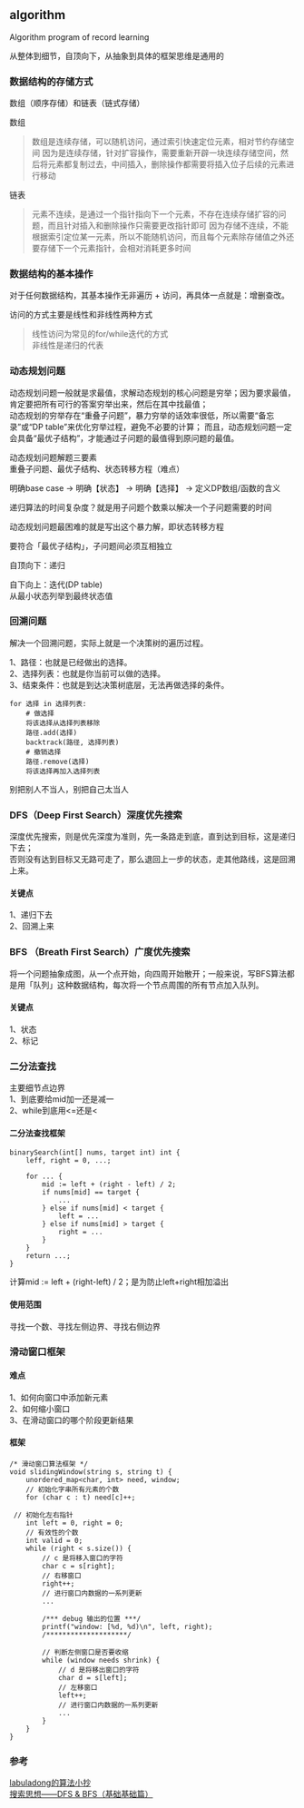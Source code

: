 #

## algorithm

Algorithm program of record learning

从整体到细节，自顶向下，从抽象到具体的框架思维是通用的

### 数据结构的存储方式

数组（顺序存储）和链表（链式存储）

数组
>数组是连续存储，可以随机访问，通过索引快速定位元素，相对节约存储空间
>因为是连续存储，针对扩容操作，需要重新开辟一块连续存储空间，然后将元素都复制过去，中间插入，删除操作都需要将插入位子后续的元素进行移动

链表
>元素不连续，是通过一个指针指向下一个元素，不存在连续存储扩容的问题，而且针对插入和删除操作只需要更改指针即可
>因为存储不连续，不能根据索引定位某一元素，所以不能随机访问，而且每个元素除存储值之外还要存储下一个元素指针，会相对消耗更多时间

### 数据结构的基本操作

对于任何数据结构，其基本操作无非遍历 + 访问，再具体一点就是：增删查改。  

访问的方式主要是线性和非线性两种方式  
>线性访问为常见的for/while迭代的方式  
>非线性是递归的代表  

### 动态规划问题

动态规划问题一般就是求最值，求解动态规划的核心问题是穷举；因为要求最值，肯定要把所有可行的答案穷举出来，然后在其中找最值；  
动态规划的穷举存在“重叠子问题”，暴力穷举的话效率很低，所以需要“备忘录”或“DP table”来优化穷举过程，避免不必要的计算；
而且，动态规划问题一定会具备“最优子结构”，才能通过子问题的最值得到原问题的最值。

动态规划问题解题三要素  
重叠子问题、最优子结构、状态转移方程（难点）

明确base case -> 明确【状态】 -> 明确【选择】 -> 定义DP数组/函数的含义

递归算法的时间复杂度？就是用子问题个数乘以解决一个子问题需要的时间

动态规划问题最困难的就是写出这个暴力解，即状态转移方程

要符合「最优子结构」，子问题间必须互相独立

自顶向下：递归

自下向上：迭代(DP table)  
从最小状态列举到最终状态值

### 回溯问题

解决一个回溯问题，实际上就是一个决策树的遍历过程。

1、路径：也就是已经做出的选择。  
2、选择列表：也就是你当前可以做的选择。  
3、结束条件：也就是到达决策树底层，无法再做选择的条件。  

```框架
for 选择 in 选择列表:
    # 做选择
    将该选择从选择列表移除
    路径.add(选择)
    backtrack(路径, 选择列表)
    # 撤销选择
    路径.remove(选择)
    将该选择再加入选择列表
```

别把别人不当人，别把自己太当人

### DFS（Deep First Search）深度优先搜索

深度优先搜索，则是优先深度为准则，先一条路走到底，直到达到目标，这是递归下去；  
否则没有达到目标又无路可走了，那么退回上一步的状态，走其他路线，这是回溯上来。  

#### 关键点

1、递归下去  
2、回溯上来  

### BFS （Breath First Search）广度优先搜索

将一个问题抽象成图，从一个点开始，向四周开始散开；一般来说，写BFS算法都是用「队列」这种数据结构，每次将一个节点周围的所有节点加入队列。

#### 关键点

1、状态  
2、标记  

### 二分法查找

主要细节点边界  
1、到底要给mid加一还是减一  
2、while到底用<=还是<  

#### 二分法查找框架

```golang
binarySearch(int[] nums, target int) int {
    leff, right = 0, ...;

    for ... {
        mid := left + (right - left) / 2;
        if nums[mid] == target {
            ...
        } else if nums[mid] < target {
            left = ...
        } else if nums[mid] > target {
            right = ...
        }
    }
    return ...;
}
```

计算mid := left + (right-left) / 2；是为防止left+right相加溢出  

#### 使用范围

寻找一个数、寻找左侧边界、寻找右侧边界

### 滑动窗口框架

#### 难点

1、如何向窗口中添加新元素  
2、如何缩小窗口  
3、在滑动窗口的哪个阶段更新结果  

#### 框架

```框架
/* 滑动窗口算法框架 */
void slidingWindow(string s, string t) {
    unordered_map<char, int> need, window;
    // 初始化字串所有元素的个数
    for (char c : t) need[c]++;

 // 初始化左右指针
    int left = 0, right = 0;
    // 有效性的个数
    int valid = 0;
    while (right < s.size()) {
        // c 是将移入窗口的字符
        char c = s[right];
        // 右移窗口
        right++;
        // 进行窗口内数据的一系列更新
        ...

        /*** debug 输出的位置 ***/
        printf("window: [%d, %d)\n", left, right);
        /********************/

        // 判断左侧窗口是否要收缩
        while (window needs shrink) {
            // d 是将移出窗口的字符
            char d = s[left];
            // 左移窗口
            left++;
            // 进行窗口内数据的一系列更新
            ...
        }
    }
}
```

### 参考

[labuladong的算法小抄](https://labuladong.gitbook.io/algo/)  
[搜索思想——DFS & BFS（基础基础篇）](https://zhuanlan.zhihu.com/p/24986203)  
